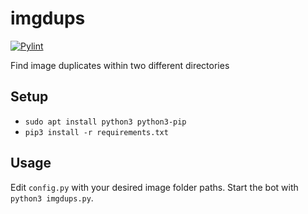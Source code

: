 # imgdups
[![Pylint](https://github.com/ChuckNorrison/imgdups/actions/workflows/pylint.yml/badge.svg)](https://github.com/ChuckNorrison/imgdups/actions/workflows/pylint.yml)

Find image duplicates within two different directories

## Setup
- `sudo apt install python3 python3-pip`
- `pip3 install -r requirements.txt`

## Usage
Edit `config.py` with your desired image folder paths. Start the bot with `python3 imgdups.py`. 
